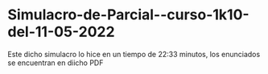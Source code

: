 # Simulacro-de-Parcial--curso-1k10-del-11-05-2022
Este dicho simulacro lo hice en un tiempo de 22:33 minutos, los enunciados se encuentran en diicho PDF
